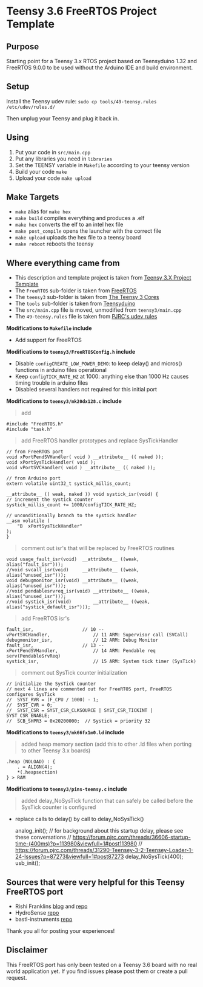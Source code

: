 Teensy 3.6 FreeRTOS Project Template
====================================

Purpose
-------

Starting point for a Teensy 3.x RTOS project based on Teensyduino 1.32 and FreeRTOS 9.0.0
to be used without the Arduino IDE and build environment. 


Setup
-----

Install the Teensy udev rule: `sudo cp tools/49-teensy.rules /etc/udev/rules.d/`

Then unplug your Teensy and plug it back in.


Using
-----

1. Put your code in `src/main.cpp`
2. Put any libraries you need in `libraries`
3. Set the TEENSY variable in `Makefile` according to your teensy version
4. Build your code ```make```
5. Upload your code ```make upload```


Make Targets
------------

- `make` alias for `make hex`
- `make build` compiles everything and produces a .elf
- `make hex` converts the elf to an intel hex file
- `make post_compile` opens the launcher with the correct file
- `make upload` uploads the hex file to a teensy board
- `make reboot` reboots the teensy


Where everything came from
--------------------------

- This description and template project is taken from [Teensy 3.X Project Template](https://github.com/apmorton/teensy-template)
- The `FreeRTOS` sub-folder is taken from [FreeRTOS](http://www.freertos.org/)
- The `teensy3` sub-folder is taken from [The Teensy 3 Cores](https://github.com/PaulStoffregen/cores/tree/master/teensy3)
- The `tools` sub-folder is taken from [Teensyduino](http://www.pjrc.com/teensy/td_download.html)
- The `src/main.cpp` file is moved, unmodified from `teensy3/main.cpp`
- The `49-teensy.rules` file is taken from [PJRC's udev rules](http://www.pjrc.com/teensy/49-teensy.rules)

**Modifications to `Makefile` include**

- Add support for FreeRTOS

**Modifications to `teensy3/FreeRTOSConfig.h` include**

- Disable `configCREATE_LOW_POWER_DEMO`: to keep delay() and micros() functions in arduino files operational
- Keep `configTICK_RATE_HZ` at 1000: anything else than 1000 Hz causes timing trouble in arduino files
- Disabled several handlers not required for this initial port

**Modifications to `teensy3/mk20dx128.c` include**

>add

    #include "FreeRTOS.h"
    #include "task.h"

>add FreeRTOS handler prototypes and replace SysTickHandler

    // from FreeRTOS port
    void xPortPendSVHandler( void ) __attribute__ (( naked ));
    void xPortSysTickHandler( void );
    void vPortSVCHandler( void ) __attribute__ (( naked ));

    // from Arduino port
    extern volatile uint32_t systick_millis_count;

    __attribute__ (( weak, naked )) void systick_isr(void) {
	// increment the systick counter
	systick_millis_count += 1000/configTICK_RATE_HZ;

	// unconditionally branch to the systick handler
	__asm volatile (
		"B	xPortSysTickHandler"
	);
    }

>comment out isr's that will be replaced by FreeRTOS routines

    void usage_fault_isr(void)	__attribute__ ((weak, alias("fault_isr")));
    //void svcall_isr(void)		__attribute__ ((weak, alias("unused_isr")));
    void debugmonitor_isr(void)	__attribute__ ((weak, alias("unused_isr")));
    //void pendablesrvreq_isr(void)	__attribute__ ((weak, alias("unused_isr")));
    //void systick_isr(void)		__attribute__ ((weak, alias("systick_default_isr")));

>add FreeRTOS isr's

	fault_isr,					// 10 --
	vPortSVCHandler,				// 11 ARM: Supervisor call (SVCall)
	debugmonitor_isr,				// 12 ARM: Debug Monitor
	fault_isr,					// 13 --
	xPortPendSVHandler,				// 14 ARM: Pendable req serv(PendableSrvReq)
	systick_isr,					// 15 ARM: System tick timer (SysTick)

>comment out SysTick counter initialization

    // initialize the SysTick counter
    // next 4 lines are commented out for FreeRTOS port, FreeRTOS configures SysTick
    //	SYST_RVR = (F_CPU / 1000) - 1;
    //	SYST_CVR = 0;
    //	SYST_CSR = SYST_CSR_CLKSOURCE | SYST_CSR_TICKINT | SYST_CSR_ENABLE;
    //	SCB_SHPR3 = 0x20200000;  // Systick = priority 32


**Modifications to `teensy3/mk66fx1m0.ld` include**

> added heap memory section (add this to other .ld files when porting to other Teensy 3.x boards)

	.heap (NOLOAD) : {
		. = ALIGN(4);
		*(.heapsection)
	} > RAM

**Modifications to `teensy3/pins-teensy.c` include**

>added delay_NoSysTick function that can safely be called before the SysTick counter is configured
- replace calls to delay() by call to delay_NoSysTick()

	analog_init();
	// for background about this startup delay, please see these conversations
	// https://forum.pjrc.com/threads/36606-startup-time-(400ms)?p=113980&viewfull=1#post113980
	// https://forum.pjrc.com/threads/31290-Teensey-3-2-Teensey-Loader-1-24-Issues?p=87273&viewfull=1#post87273
	delay_NoSysTick(400);
	usb_init();


Sources that were very helpful for this Teensy FreeRTOS port
--------------------------------------------------------------

- Rishi Franklins [blog](http://rishifranklin.blogspot.com/2014/03/freertos-on-teensy-31.html) and [repo](https://github.com/circuitsenses/Teensy-3.1-FreeRTOS)
- HydroSense [repo](https://github.com/HydroSense/teensy-freertos)
- bastl-instruments [repo](https://github.com/bastl-instruments/teensy-RTOS-template)

Thank you all for posting your experiences!

Disclaimer
----------
This FreeRTOS port has only been tested on a Teensy 3.6 board with no real world application yet. If you find issues please post them or create a pull request.

